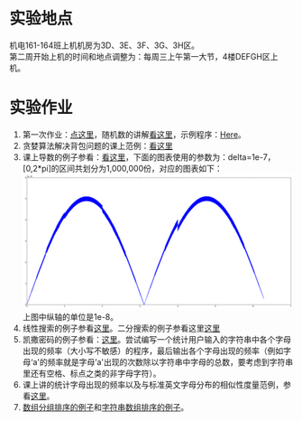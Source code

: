 # 实验地点  
机电161-164班上机机房为3D、3E、3F、3G、3H区。  
第二周开始上机的时间和地点调整为：每周三上午第一大节，4楼DEFGH区上机。  
# 实验作业  
1. 第一次作业：[点这里](https://github.com/liuii/guestBook/blob/master/assignments2016/finalAssignment.md)，随机数的讲解[看这里](https://github.com/liuii/guestBook/blob/master/assignments2016/random.md)，示例程序：[Here](https://github.com/liuii/guestBook/blob/master/assignments2016/camel.cpp)。  
2. 贪婪算法解决背包问题的课上范例：[看这里](https://github.com/liuii/guestBook/blob/master/assignments2016/packets.cpp)  
3. 课上导数的例子参看：[看这里](https://github.com/liuii/guestBook/blob/master/assignments2016/dsinx.cpp)，下面的图表使用的参数为：delta=1e-7，[0,2*pi]的区间共划分为1,000,000份，对应的图表如下：
![](https://github.com/liuii/guestBook/blob/master/assignments2016/dsinx.png?raw=true)
上图中纵轴的单位是1e-8。  
4. 线性搜索的例子参看[这里](https://github.com/liuii/guestBook/blob/master/assignments2016/lineSearch.cpp)。二分搜索的例子参看这里[这里](https://github.com/liuii/guestBook/blob/master/assignments2016/binarySearch.cpp)  
5. 凯撒密码的例子参看：[这里](https://github.com/liuii/guestBook/blob/master/assignments2016/caesar.cpp)。尝试编写一个统计用户输入的字符串中各个字母出现的频率（大小写不敏感）的程序，最后输出各个字母出现的频率（例如字母‘a'的频率就是字母’a'出现的次数除以字符串中字母的总数，要考虑到字符串里还有空格、标点之类的非字母字符）。  
6. 课上讲的统计字母出现的频率以及与标准英文字母分布的相似性度量范例，参看[这里](https://github.com/liuii/guestBook/blob/master/assignments2016/statisticChar.cpp)。  
7. [数组分组排序的例子](https://github.com/liuii/guestBook/blob/master/assignments2016/funcAndPtr.cpp)和[字符串数组排序的例子](https://github.com/liuii/guestBook/blob/master/assignments2016/strings.cpp)。  
